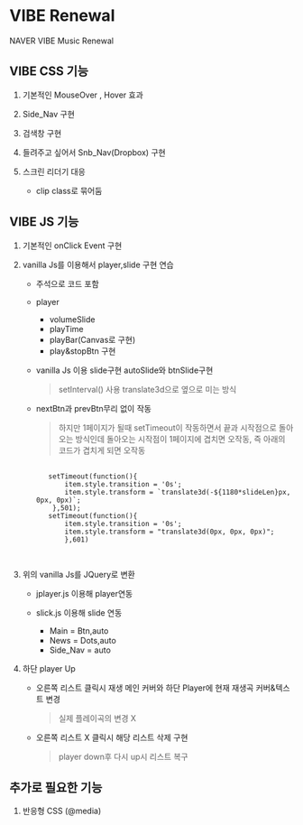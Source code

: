 # VIBE Renewal 

NAVER VIBE Music Renewal

## VIBE CSS 기능

1. 기본적인 MouseOver , Hover 효과

2. Side_Nav 구현 

3. 검색창 구현

4. 들려주고 싶어서 Snb_Nav(Dropbox) 구현

5. 스크린 리더기 대응 
    * clip class로 묶어둠

## VIBE JS 기능

1. 기본적인 onClick Event 구현 

2. vanilla Js를 이용해서 player,slide 구현 연습 

   * 주석으로 코드 포함 

   * player
        * volumeSlide
        * playTime
        * playBar(Canvas로 구현)
        * play&stopBtn 구현

   * vanilla Js 이용 slide구현 autoSlide와 btnSlide구현 
        > setInterval() 사용 translate3d으로 옆으로 미는 방식
   * nextBtn과 prevBtn무리 없이 작동
        > 하지만 1페이지가 될때 setTimeout이 작동하면서 끝과 시작점으로 돌아오는 방식인데
   돌아오는 시작점이 1페이지에 겹치면 오작동, 즉 아래의 코드가 겹치게 되면 오작동
       <pre>
       <code>
        setTimeout(function(){
            item.style.transition = '0s';
            item.style.transform = `translate3d(-${1180*slideLen}px, 0px, 0px)`;
         },501);
        setTimeout(function(){
            item.style.transition = '0s';
            item.style.transform = "translate3d(0px, 0px, 0px)";
            },601)
        </code>
        </pre>

3. 위의 vanilla Js를 JQuery로 변환
   * jplayer.js 이용해 player연동
   
   * slick.js 이용해 slide 연동 
        * Main = Btn,auto
        * News = Dots,auto
        * Side_Nav = auto


4. 하단 player Up
   
    * 오른쪽 리스트 클릭시 재생 메인 커버와 
      하단 Player에 현재 재생곡 커버&텍스트 변경
        >실제 플레이곡의 변경 X

    * 오른쪽 리스트 X 클릭시 해당 리스트 삭제 구현
        >player down후 다시 up시 리스트 복구


## 추가로 필요한 기능

1. 반응형 CSS (@media)         
